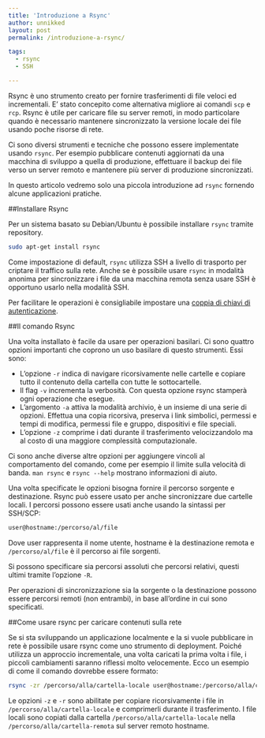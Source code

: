 ```yaml
---
title: 'Introduzione a Rsync'
author: unnikked
layout: post
permalink: /introduzione-a-rsync/

tags:
  - rsync
  - SSH

---
```


Rsync è uno strumento creato per fornire trasferimenti di file veloci ed incrementali. E’ stato concepito come alternativa migliore ai comandi `scp` e `rcp`. Rsync è utile per caricare file su server remoti, in modo particolare quando è necessario mantenere sincronizzato la versione locale dei file usando poche risorse di rete.

Ci sono diversi strumenti e tecniche che possono essere implementate usando `rsync`. Per esempio pubblicare contenuti aggiornati da una macchina di sviluppo a quella di produzione, effettuare il backup dei file verso un server remoto e mantenere più server di produzione sincronizzati.

In questo articolo vedremo solo una piccola introduzione ad `rsync` fornendo alcune applicazioni pratiche.

##Installare Rsync

Per un sistema basato su Debian/Ubuntu è possibile installare `rsync` tramite repository.

```sh
sudo apt-get install rsync
```

Come impostazione di default, `rsync` utilizza SSH a livello di trasporto per criptare il traffico sulla rete. Anche se è possibile usare `rsync` in modalità anonima per sincronizzare i file da una macchina remota senza usare SSH è opportuno usarlo nella modalità SSH.

Per facilitare le operazioni è consigliabile impostare una [coppia di chiavi di autenticazione](/come-bypassare-il-login-ssh/).

##Il comando Rsync

Una volta installato è facile da usare per operazioni basilari. Ci sono quattro opzioni importanti che coprono un uso basilare di questo strumenti. Essi sono:

- L’opzione `-r` indica di navigare ricorsivamente nelle cartelle e copiare tutto il contenuto della cartella con tutte le sottocartelle.
- Il flag `-v` incrementa la verbosità. Con questa opzione rsync stamperà ogni operazione che esegue.
- L’argomento `-a` attiva la modalità archivio, è un insieme di una serie di opzioni. Effettua una copia ricorsiva, preserva i link simbolici, permessi e tempi di modifica, permessi file e gruppo, dispositivi e file speciali.
- L’opzione `-z` comprime i dati durante il trasferimento velocizzandolo ma al costo di una maggiore complessità computazionale.

Ci sono anche diverse altre opzioni per aggiungere vincoli al comportamento del comando, come per esempio il limite sulla velocità di banda. `man rsync` e `rsync --help` mostrano informazioni di aiuto.

Una volta specificate le opzioni bisogna fornire il percorso sorgente e destinazione. Rsync può essere usato per anche sincronizzare due cartelle locali. I percorsi possono essere usati anche usando la sintassi per SSH/SCP:

```sh
user@hostname:/percorso/al/file
```

Dove user rappresenta il nome utente, hostname è la destinazione remota e `/percorso/al/file` è il percorso ai file sorgenti.

Si possono specificare sia percorsi assoluti che percorsi relativi, questi ultimi tramite l’opzione `-R`.

Per operazioni di sincronizzazione sia la sorgente o la destinazione possono essere percorsi remoti (non entrambi), in base all’ordine in cui sono specificati.

##Come usare rsync per caricare contenuti sulla rete

Se si sta sviluppando un applicazione localmente e la si vuole pubblicare in rete è possibile usare rsync come uno strumento di deployment. Poiché utilizza un approccio incrementale, una volta caricati la prima volta i file, i piccoli cambiamenti saranno riflessi molto velocemente. Ecco un esempio di come il comando dovrebbe essere formato:

```sh
rsync -zr /percorso/alla/cartella-locale user@hostname:/percorso/alla/cartella-remota
```

Le opzioni `-z` e `-r` sono abilitate per copiare ricorsivamente i file in `/percorso/alla/cartella-locale` e comprimerli durante il trasferimento. I file locali sono copiati dalla cartella `/percorso/alla/cartella-locale` nella `/percorso/alla/cartella-remota` sul server remoto hostname.